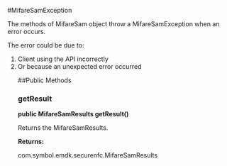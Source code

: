 #MifareSamException

The methods of MifareSam object throw a MifareSamException when an error
 occurs.

 The error could be due to:
 <ol>
 <li>Client using the API incorrectly
 <li>Or because an unexpected error occurred

##Public Methods

### getResult

**public MifareSamResults getResult()**

Returns the MifareSamResults.

**Returns:**

com.symbol.emdk.securenfc.MifareSamResults

